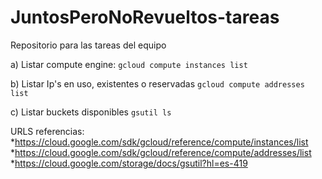 # JuntosPeroNoRevueltos-tareas
Repositorio para las tareas del equipo

a) Listar compute engine: 
 ```gcloud compute instances list```

b) Listar Ip's en uso, existentes o reservadas
```gcloud compute addresses list```

c) Listar buckets disponibles
```gsutil ls```

URLS referencias:
*https://cloud.google.com/sdk/gcloud/reference/compute/instances/list
*https://cloud.google.com/sdk/gcloud/reference/compute/addresses/list
*https://cloud.google.com/storage/docs/gsutil?hl=es-419